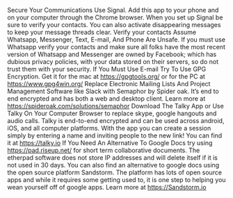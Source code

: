 Secure Your Communications
Use Signal. Add this app to your phone and on your computer through the Chrome browser. When you set up Signal be sure to verify your contacts. You can also activate disappearing messages to keep your message threads clear. Verify your contacts
Assume Whatsapp, Messenger, Text, E-mail, And Phone Are Unsafe. If you must use Whatsapp verify your contacts and make sure all folks have the most recent version of Whatsapp and Messenger are owned by Facebook; which has dubious privacy policies, with your data stored on their servers, so do not trust them with your security.
If You Must Use E-mail Try To Use GPG Encryption. Get it for the mac at https://gpgtools.org/ or for the PC at https://www.gpg4win.org/
Replace Electronic Mailing Lists And Project Management Software like Slack with Semaphor by Spider oak. It’s end to end encrypted and has both a web and desktop client. Learn more at https://spideroak.com/solutions/semaphor
Download The Talky App or Use Talky On Your Computer Browser to replace skype, google hangouts and audio calls. Talky is end-to-end encrypted and can be used across android, iOS, and all computer platforms. With the app you can create a session simply by entering a name and inviting people to the new link! You can find it at https://talky.io 
If You Need An Alternative To Google Docs try using https://pad.riseup.net/ for short term collaborative documents. The etherpad software does not store IP addresses and will delete itself if it is not used in 30 days. You can also find an alternative to google docs using the open source platform Sandstorm. The platform has lots of open source apps and while it requires some getting used to, it is one step to helping you wean yourself off of google apps. Learn more at https://Sandstorm.io
